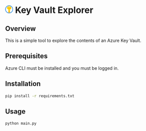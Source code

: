 # <img src="icon.png" alt="drawing" width="25"/> Key Vault Explorer

## Overview

This is a simple tool to explore the contents of an Azure Key Vault.

## Prerequisites

Azure CLI must be installed and you must be logged in.

## Installation

```bash
pip install -r requirements.txt
```

## Usage

```bash
python main.py
```
